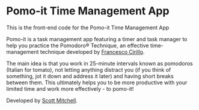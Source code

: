 # Pomo-it Time Management App

This is the front-end code for the Pomo-it Time Management App

Pomo-it is a task management app featuring a timer and task manager to help you practice the Pomodoro® Technique, an effective time-management technique developed by [Francesco Cirillo](https://francescocirillo.com/pages/pomodoro-technique).

The main idea is that you work in 25-minute intervals known as pomodoros (Italian for tomato), not letting anything distract you (if you think of something, jot it down and address it later) and having short breaks between them. This ultimately helps you to be more productive with your limited time and work more effectively - to pomo-it!

Developed by [Scott Mitchell](https://github.com/scott-a-m).
